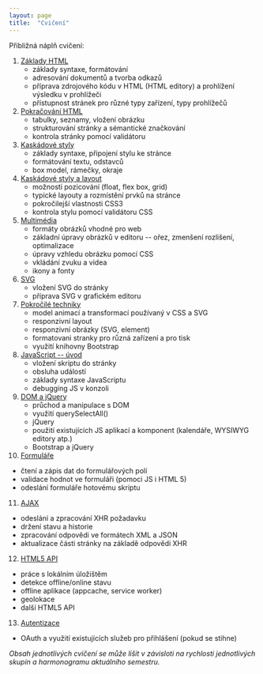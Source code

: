 ```yaml
---
layout: page
title:  "Cvičení"
---
```


Přibližná náplň cvičení:

1. [Základy HTML](01-html-uvod/)
   * základy syntaxe, formátování
   * adresování dokumentů a tvorba odkazů
   * příprava zdrojového kódu v HTML (HTML editory) a prohlížení výsledku v prohlížeči
   * přístupnost stránek pro různé typy zařízení, typy prohlížečů
2. [Pokračování HTML](02-html-pokracovani/)
   * tabulky, seznamy, vložení obrázku
   * strukturování stránky a sémantické značkování
   * kontrola stránky pomocí validátoru
3. [Kaskádové styly](03-css-uvod/)
   * základy syntaxe, připojení stylu ke stránce
   * formátování textu, odstavců
   * box model, rámečky, okraje
4. [Kaskádové styly a layout](04-css-layout/)
   * možnosti pozicování (float, flex box, grid)
   * typické layouty a rozmístění prvků na stránce
   * pokročilejší vlastnosti CSS3
   * kontrola stylu pomocí validátoru CSS
5. [Multimédia](05-multimedia/)
   * formáty obrázků vhodné pro web
   * základní úpravy obrázků v editoru -- ořez, zmenšení rozlišení, optimalizace
   * úpravy vzhledu obrázku pomocí CSS
   * vkládání zvuku a videa
   * ikony a fonty
6. [SVG](06-svg/)
   * vložení SVG do stránky
   * příprava SVG v grafickém editoru
7. [Pokročilé techniky](07-pokrocile-techniky/)
   * model animací a transformací používaný v CSS a SVG
   * responzivní layout
   * responzivní obrázky (SVG, <picture> element)
   * formatovani stranky pro různá zařízení a pro tisk
   * využití knihovny Bootstrap
8. [JavaScript -- úvod](08-js-uvod/)
   * vložení skriptu do stránky
   * obsluha událostí
   * základy syntaxe JavaScriptu
   * debugging JS v konzoli
9. [DOM a jQuery](09-dom-jquery/)
   * průchod a manipulace s DOM
   * využití querySelectAll()
   * jQuery
   * použití existujících JS aplikací a komponent (kalendáře, WYSIWYG editory atp.)
   * Bootstrap a jQuery
10. [Formuláře](10-formulare/)
   * čtení a zápis dat do formulářových polí
   * validace hodnot ve formuláři (pomoci JS i HTML 5)
   * odeslání formuláře hotovému skriptu
11. [AJAX](11-ajax/)
   * odeslání a zpracování XHR požadavku
   * držení stavu a historie
   * zpracování odpovědi ve formátech XML a JSON
   * aktualizace části stránky na základě odpovědi XHR
12. [HTML5 API](12-api/)
   * práce s lokálním úložištěm
   * detekce offline/online stavu
   * offline aplikace (appcache, service worker)
   * geolokace
   * další HTML5 API
13. [Autentizace](13-autentizace/)
   * OAuth a využití existujících služeb pro přihlášení (pokud se stihne)   

*Obsah jednotlivých cvičení se může lišit v závisloti na rychlosti jednotlivých skupin a harmonogramu aktuálního semestru.*
